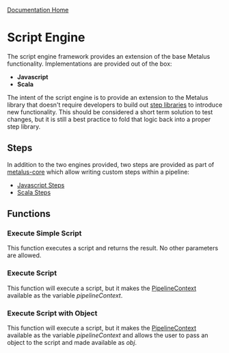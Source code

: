 [Documentation Home](readme.md)

# Script Engine
The script engine framework provides an extension of the base Metalus functionality. Implementations are provided out of 
the box:
* **Javascript**
* **Scala**

The intent of the script engine is to provide an extension to the Metalus library that doesn't require developers to build
out [step libraries](step-libraries.md) to introduce new functionality. This should be considered a short term solution
to test changes, but it is still a best practice to fold that logic back into a proper step library.

## Steps
In addition to the two engines provided, two steps are provided as part of [metalus-core](../metalus-core/readme.md)
which allow writing custom steps within a pipeline:
* [Javascript Steps](../metalus-core/docs/javascriptsteps.md)
* [Scala Steps](../metalus-core/docs/scalascriptsteps.md)

## Functions
### Execute Simple Script
This function executes a script and returns the result. No other parameters are allowed.
### Execute Script
This function will execute a script, but it makes the [PipelineContext](pipeline-context.md) available as the variable
_pipelineContext_.
### Execute Script with Object
This function will execute a script, but it makes the [PipelineContext](pipeline-context.md) available as the variable
_pipelineContext_ and allows the user to pass an object to the script and made available as _obj_.
